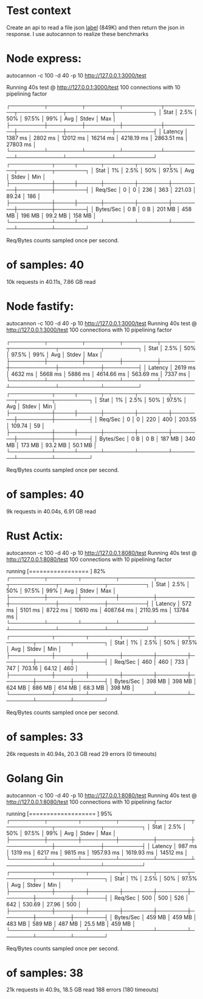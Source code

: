 # Test context
Create an api to read a file json [label](example_849K.json) (849K) and then return the json in response.
I use autocannon to realize these benchmarks

# Node express:
autocannon -c 100 -d 40 -p 10 http://127.0.0.1:3000/test

Running 40s test @ http://127.0.0.1:3000/test
100 connections with 10 pipelining factor


┌─────────┬─────────┬─────────┬──────────┬──────────┬────────────┬────────────┬──────────┐
│ Stat    │ 2.5%    │ 50%     │ 97.5%    │ 99%      │ Avg        │ Stdev      │ Max      │
├─────────┼─────────┼─────────┼──────────┼──────────┼────────────┼────────────┼──────────┤
│ Latency │ 1387 ms │ 2802 ms │ 12012 ms │ 16214 ms │ 4218.19 ms │ 2863.51 ms │ 27803 ms │
└─────────┴─────────┴─────────┴──────────┴──────────┴────────────┴────────────┴──────────┘
┌───────────┬─────┬──────┬────────┬────────┬────────┬─────────┬────────┐
│ Stat      │ 1%  │ 2.5% │ 50%    │ 97.5%  │ Avg    │ Stdev   │ Min    │
├───────────┼─────┼──────┼────────┼────────┼────────┼─────────┼────────┤
│ Req/Sec   │ 0   │ 0    │ 236    │ 363    │ 221.03 │ 89.24   │ 186    │
├───────────┼─────┼──────┼────────┼────────┼────────┼─────────┼────────┤
│ Bytes/Sec │ 0 B │ 0 B  │ 201 MB │ 458 MB │ 196 MB │ 99.2 MB │ 158 MB │
└───────────┴─────┴──────┴────────┴────────┴────────┴─────────┴────────┘

Req/Bytes counts sampled once per second.
# of samples: 40

10k requests in 40.11s, 7.86 GB read

# Node fastify:
autocannon -c 100 -d 40 -p 10 http://127.0.0.1:3000/test
Running 40s test @ http://127.0.0.1:3000/test
100 connections with 10 pipelining factor


┌─────────┬─────────┬─────────┬─────────┬─────────┬────────────┬───────────┬─────────┐
│ Stat    │ 2.5%    │ 50%     │ 97.5%   │ 99%     │ Avg        │ Stdev     │ Max     │
├─────────┼─────────┼─────────┼─────────┼─────────┼────────────┼───────────┼─────────┤
│ Latency │ 2619 ms │ 4632 ms │ 5668 ms │ 5886 ms │ 4614.66 ms │ 563.69 ms │ 7337 ms │
└─────────┴─────────┴─────────┴─────────┴─────────┴────────────┴───────────┴─────────┘
┌───────────┬─────┬──────┬────────┬────────┬────────┬─────────┬─────────┐
│ Stat      │ 1%  │ 2.5% │ 50%    │ 97.5%  │ Avg    │ Stdev   │ Min     │
├───────────┼─────┼──────┼────────┼────────┼────────┼─────────┼─────────┤
│ Req/Sec   │ 0   │ 0    │ 220    │ 400    │ 203.55 │ 109.74  │ 59      │
├───────────┼─────┼──────┼────────┼────────┼────────┼─────────┼─────────┤
│ Bytes/Sec │ 0 B │ 0 B  │ 187 MB │ 340 MB │ 173 MB │ 93.2 MB │ 50.1 MB │
└───────────┴─────┴──────┴────────┴────────┴────────┴─────────┴─────────┘

Req/Bytes counts sampled once per second.
# of samples: 40

9k requests in 40.04s, 6.91 GB read


# Rust Actix:
autocannon -c 100 -d 40 -p 10 http://127.0.0.1:8080/test
Running 40s test @ http://127.0.0.1:8080/test
100 connections with 10 pipelining factor

running [=================   ] 82%
┌─────────┬────────┬─────────┬─────────┬──────────┬────────────┬────────────┬──────────┐
│ Stat    │ 2.5%   │ 50%     │ 97.5%   │ 99%      │ Avg        │ Stdev      │ Max      │
├─────────┼────────┼─────────┼─────────┼──────────┼────────────┼────────────┼──────────┤
│ Latency │ 572 ms │ 5101 ms │ 8722 ms │ 10610 ms │ 4087.64 ms │ 2110.95 ms │ 13784 ms │
└─────────┴────────┴─────────┴─────────┴──────────┴────────────┴────────────┴──────────┘
┌───────────┬────────┬────────┬────────┬────────┬────────┬─────────┬────────┐
│ Stat      │ 1%     │ 2.5%   │ 50%    │ 97.5%  │ Avg    │ Stdev   │ Min    │
├───────────┼────────┼────────┼────────┼────────┼────────┼─────────┼────────┤
│ Req/Sec   │ 460    │ 460    │ 733    │ 747    │ 703.16 │ 64.12   │ 460    │
├───────────┼────────┼────────┼────────┼────────┼────────┼─────────┼────────┤
│ Bytes/Sec │ 398 MB │ 398 MB │ 624 MB │ 886 MB │ 614 MB │ 68.3 MB │ 398 MB │
└───────────┴────────┴────────┴────────┴────────┴────────┴─────────┴────────┘

Req/Bytes counts sampled once per second.
# of samples: 33

26k requests in 40.94s, 20.3 GB read
29 errors (0 timeouts)

# Golang Gin
autocannon -c 100 -d 40 -p 10 http://127.0.0.1:8080/test
Running 40s test @ http://127.0.0.1:8080/test
100 connections with 10 pipelining factor

running [=================== ] 95%
┌─────────┬────────┬─────────┬─────────┬─────────┬────────────┬────────────┬──────────┐
│ Stat    │ 2.5%   │ 50%     │ 97.5%   │ 99%     │ Avg        │ Stdev      │ Max      │
├─────────┼────────┼─────────┼─────────┼─────────┼────────────┼────────────┼──────────┤
│ Latency │ 987 ms │ 1319 ms │ 6217 ms │ 9815 ms │ 1957.93 ms │ 1619.93 ms │ 14512 ms │
└─────────┴────────┴─────────┴─────────┴─────────┴────────────┴────────────┴──────────┘
┌───────────┬────────┬────────┬────────┬────────┬────────┬─────────┬────────┐
│ Stat      │ 1%     │ 2.5%   │ 50%    │ 97.5%  │ Avg    │ Stdev   │ Min    │
├───────────┼────────┼────────┼────────┼────────┼────────┼─────────┼────────┤
│ Req/Sec   │ 500    │ 500    │ 526    │ 642    │ 530.69 │ 27.96   │ 500    │
├───────────┼────────┼────────┼────────┼────────┼────────┼─────────┼────────┤
│ Bytes/Sec │ 459 MB │ 459 MB │ 483 MB │ 589 MB │ 487 MB │ 25.5 MB │ 459 MB │
└───────────┴────────┴────────┴────────┴────────┴────────┴─────────┴────────┘

Req/Bytes counts sampled once per second.
# of samples: 38

21k requests in 40.9s, 18.5 GB read
188 errors (180 timeouts)